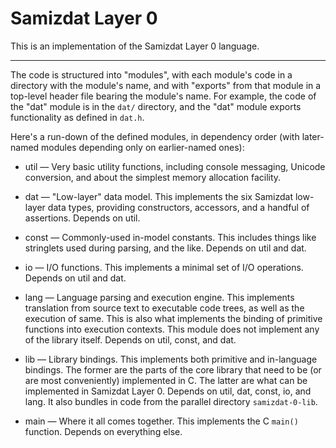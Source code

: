 Samizdat Layer 0
================

This is an implementation of the Samizdat Layer 0 language.

- - - - -

The code is structured into "modules", with each module's code in a
directory with the module's name, and with "exports" from that module
in a top-level header file bearing the module's name. For example,
the code of the "dat" module is in the `dat/` directory, and the
"dat" module exports functionality as defined in `dat.h`.

Here's a run-down of the defined modules, in dependency order (with
later-named modules depending only on earlier-named ones):

* util &mdash; Very basic utility functions, including console
  messaging, Unicode conversion, and about the simplest memory
  allocation facility.

* dat &mdash; "Low-layer" data model. This implements the six
  Samizdat low-layer data types, providing constructors, accessors,
  and a handful of assertions. Depends on util.

* const &mdash; Commonly-used in-model constants. This includes things
  like stringlets used during parsing, and the like. Depends on util
  and dat.

* io &mdash; I/O functions. This implements a minimal set of I/O
  operations. Depends on util and dat.

* lang &mdash; Language parsing and execution engine. This implements
  translation from source text to executable code trees, as well as
  the execution of same. This is also what implements the binding of
  primitive functions into execution contexts. This module does
  not implement any of the library itself. Depends on util, const, and dat.

* lib &mdash; Library bindings. This implements both primitive and
  in-language bindings. The former are the parts of the core library
  that need to be (or are most conveniently) implemented in C. The
  latter are what can be implemented in Samizdat Layer 0. Depends on
  util, dat, const, io, and lang. It also bundles in code from the
  parallel directory `samizdat-0-lib`.

* main &mdash; Where it all comes together. This implements the
  C `main()` function. Depends on everything else.
